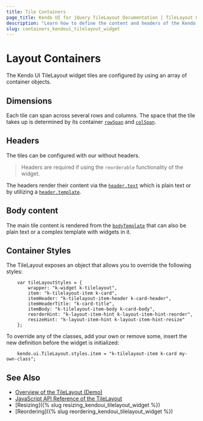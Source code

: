 ```yaml
---
title: Tile Containers
page_title: Kendo UI for jQuery TileLayout Documentation | TileLayout Containers
description: "Learn how to define the content and headers of the Kendo UI for jQuery TileLayout containers."
slug: containers_kendoui_tilelayout_widget
---
```


# Layout Containers

The Kendo UI TileLayout widget tiles are configured by using an array of container objects. 

## Dimensions

Each tile can span across several rows and columns. The space that the tile takes up is determined by its container [`rowSpan`](/api/javascript/ui/tilelayout/configuration/containers.rowspan) and [`colSpan`](/api/javascript/ui/tilelayout/configuration/containers.colspan).

## Headers

The tiles can be configured with our without headers. 

> Headers are required if using the `reorderable` functionality of the widget.

The headers render their content via the [`header.text`](/api/javascript/ui/tilelayout/configuration/containers.header.text) which is plain text or by utilizing a [`header.template`](/api/javascript/ui/tilelayout/configuration/containers.header.template).

## Body content

The main tile content is rendered from the [`bodyTemplate`](/api/javascript/ui/tilelayout/configuration/containers.bodytemplate) that can also be plain text or a complex template with widgets in it.

## Container Styles

The TileLayout exposes an object that allows you to override the following styles:

```
    var tileLayoutStyles = {
        wrapper: "k-widget k-tilelayout",
        item: "k-tilelayout-item k-card",
        itemHeader: "k-tilelayout-item-header k-card-header",
        itemHeaderTitle: "k-card-title",
        itemBody: "k-tilelayout-item-body k-card-body",
        reorderHint: "k-layout-item-hint k-layout-item-hint-reorder",
        resizeHint: "k-layout-item-hint k-layout-item-hint-resize"
    };
```

To override any of the classes, add your own or remove some, insert the new definition before the widget is initialized:

```
    kendo.ui.TileLayout.styles.item = "k-tilelayout-item k-card my-own-class";
```

## See Also

* [Overview of the TileLayout (Demo)](https://demos.telerik.com/kendo-ui/tilelayout/index)
* [JavaScript API Reference of the TileLayout](/api/javascript/ui/tilelayout)
* [Resizing]({% slug resizing_kendoui_tilelayout_widget %})
* [Reordering]({% slug reordering_kendoui_tilelayout_widget %})
